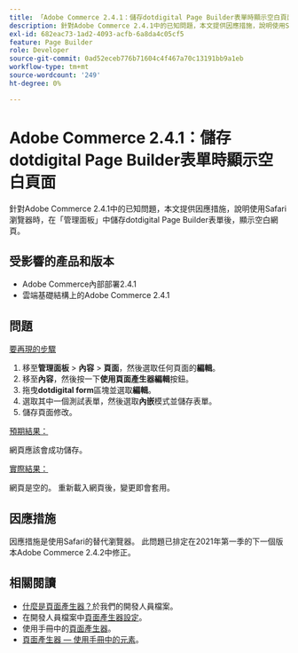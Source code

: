 ```yaml
---
title: 「Adobe Commerce 2.4.1：儲存dotdigital Page Builder表單時顯示空白頁面」
description: 針對Adobe Commerce 2.4.1中的已知問題，本文提供因應措施，說明使用Safari瀏覽器時，在「管理面板」中儲存dotdigital Page Builder表單後，顯示空白網頁。
exl-id: 682eac73-1ad2-4093-acfb-6a8da4c05cf5
feature: Page Builder
role: Developer
source-git-commit: 0ad52eceb776b71604c4f467a70c13191bb9a1eb
workflow-type: tm+mt
source-wordcount: '249'
ht-degree: 0%

---
```


# Adobe Commerce 2.4.1：儲存dotdigital Page Builder表單時顯示空白頁面

針對Adobe Commerce 2.4.1中的已知問題，本文提供因應措施，說明使用Safari瀏覽器時，在「管理面板」中儲存dotdigital Page Builder表單後，顯示空白網頁。

## 受影響的產品和版本

* Adobe Commerce內部部署2.4.1
* 雲端基礎結構上的Adobe Commerce 2.4.1

## 問題

<u>要再現的步驟</u>

1. 移至&#x200B;**管理面板** > **內容** > **頁面**，然後選取任何頁面的&#x200B;**編輯**。
1. 移至&#x200B;**內容**，然後按一下&#x200B;**使用頁面產生器編輯**&#x200B;按鈕。
1. 拖曳&#x200B;**dotdigital form**&#x200B;區塊並選取&#x200B;**編輯**。
1. 選取其中一個測試表單，然後選取&#x200B;**內嵌**&#x200B;模式並儲存表單。
1. 儲存頁面修改。

<u>預期結果：</u>

網頁應該會成功儲存。

<u>實際結果：</u>

網頁是空的。 重新載入網頁後，變更即會套用。

## 因應措施

因應措施是使用Safari的替代瀏覽器。 此問題已排定在2021年第一季的下一個版本Adobe Commerce 2.4.2中修正。

## 相關閱讀

* [什麼是頁面產生器？](https://devdocs.magento.com/page-builder/docs/)於我們的開發人員檔案。
* 在開發人員檔案中[頁面產生器設定](https://experienceleague.adobe.com/docs/commerce-admin/page-builder/setup.html)。
* 使用手冊中的[頁面產生器](https://docs.magento.com/user-guide/cms/page-builder.html)。
* [頁面產生器 — 使用手冊中的元素](https://docs.magento.com/user-guide/cms/page-builder-elements.html)。
